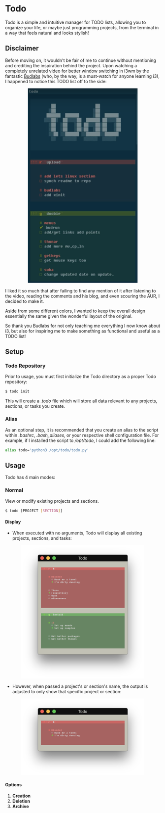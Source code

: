 # Todo
Todo is a simple and intuitive manager for TODO lists, allowing you to organize your life, or maybe just programming projects, from the terminal in a way that feels natural and looks stylish!

## Disclaimer
Before moving on, it wouldn't be fair of me to continue without mentioning and crediting the inspiration behind the project. Upon watching a completely unrelated video for better window switching in i3wm by the fantastic [Budlabs](https://www.youtube.com/channel/UCi8XrDg1bK_MJ0goOnbpTMQ) (who, by the way, is a must-watch for anyone learning i3), I happened to notice this TODO list off to the side:

<p align="center">
  <img src="images/budlabs_todo.png">
</p>

I liked it so much that after failing to find any mention of it after listening to the video, reading the comments and his blog, and even scouring the AUR, I decided to make it.

Aside from some different colors, I wanted to keep the overall design essentially the same given the wonderful layout of the original.

So thank you Budlabs for not only teaching me everything I now know about i3, but also for inspiring me to make something as functional and useful as a TODO list!

## Setup
### Todo Repository
Prior to usage, you must first initialize the Todo directory as a proper Todo repository:

```sh
$ todo init
```

This will create a *.todo* file which will store all data relevant to any projects, sections, or tasks you create.

### Alias
As an optional step, it is recommended that you create an alias to the script within *.bashrc*, *.bash_aliases*, or your respective shell configuration file. For example, if I installed the script to */opt/todo*, I could add the following line:

```sh
alias todo='python3 /opt/todo/todo.py'
```

## Usage
Todo has 4 main modes:
### Normal

View or modify existing projects and sections.

```sh
$ todo [PROJECT [SECTION]]
```

#### Display
   - When executed with no arguments, Todo will display all existing projects, sections, and tasks:

<p align="center">
  <img src="images/todo_all.png" | width=400>
</p>

   - However, when passed a project's or section's name, the output is adjusted to only show that specific project or section:

<p align="center">
  <img src="images/todo_section.png" | width=400>
</p>

#### Options
1. **Creation**
2. **Deletion**
3. **Archive**